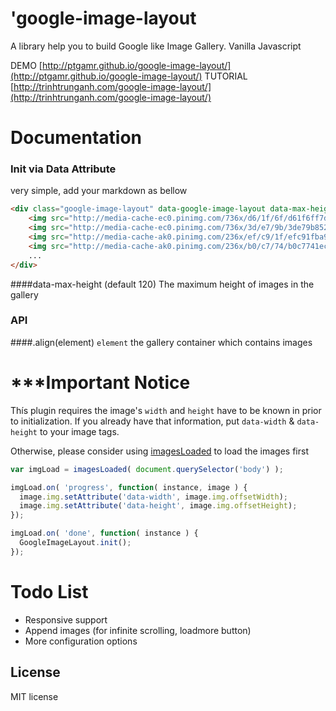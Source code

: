 'google-image-layout
===================

A library help you to build Google like Image Gallery. Vanilla Javascript

DEMO [http://ptgamr.github.io/google-image-layout/](http://ptgamr.github.io/google-image-layout/)
TUTORIAL [http://trinhtrunganh.com/google-image-layout/](http://trinhtrunganh.com/google-image-layout/)

Documentation
=============

### Init via Data Attribute
very simple, add your markdown as bellow

```html
<div class="google-image-layout" data-google-image-layout data-max-height="150">
	<img src="http://media-cache-ec0.pinimg.com/736x/d6/1f/6f/d61f6ff7dc676504170e6233fc6373e6.jpg"/>
	<img src="http://media-cache-ec0.pinimg.com/736x/3d/e7/9b/3de79b852892d20cc55c51a3d5bdea95.jpg"/>
	<img src="http://media-cache-ak0.pinimg.com/236x/ef/c9/1f/efc91fba944f62dfff1f7ba8c68c354a.jpg"/>
	<img src="http://media-cache-ak0.pinimg.com/236x/b0/c7/74/b0c7741ecb01dac741423164619160ef.jpg"/>
	...
</div>
```

####data-max-height (default 120)
The maximum height of images in the gallery

### API
####.align(element)
`element` the gallery container which contains images

***Important Notice
===================

Thís plugin requires the image's `width` and `height` have to be known in prior to initialization. If you already have that information, put `data-width` & `data-height` to your image tags.

Otherwise, please consider using [imagesLoaded](https://github.com/desandro/imagesloaded) to load the images first

```javascript
var imgLoad = imagesLoaded( document.querySelector('body') );

imgLoad.on( 'progress', function( instance, image ) {
  image.img.setAttribute('data-width', image.img.offsetWidth);
  image.img.setAttribute('data-height', image.img.offsetHeight);
});

imgLoad.on( 'done', function( instance ) {
  GoogleImageLayout.init();
});
```

Todo List
=========
- Responsive support
- Append images (for infinite scrolling, loadmore button)
- More configuration options



## License
MIT license

